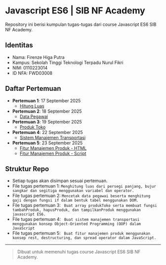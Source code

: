 # Javascript ES6 | SIB NF Academy

Repository ini berisi kumpulan tugas-tugas dari course Javascript ES6 SIB NF Academy.

## Identitas
- Nama: Firenze Higa Putra
- Kampus: Sekolah Tinggi Teknologi Terpadu Nurul Fikri
- NIM: 0110223014
- ID NFA: FWD03008

## Daftar Pertemuan

- **Pertemuan 1**: 17 September 2025
  - [Hitung Luas](index.html)
- **Pertemuan 2**: 18 September 2025
  - [Data Pegawai](index.html)
- **Pertemuan 3**: 19 September 2025
  - [Produk Toko](produk.html)
- **Pertemuan 4**: 22 September 2025
  - [Sistem Manajemen Transportasi](oop.js)
- **Pertemuan 5**: 23 September 2025
  - [Fitur Manajemen Produk - HTML](index.html)
  - [Fitur Manajemen Produk - Script](script.js)


## Struktur Repo
- Setiap tugas akan disimpan sesuai pertemuan.
- File tugas pertemuan 1: `Menghitung luas dari persegi panjang, bujur sangkar dan segitiga menggunakan variabel dan operator.`
- File tugas pertemuan 2: `Mencetak data pegawai beserta menghitung gaji dengan fungsi if dalam bentuk tabel menggunakan DOM.`
- File tugas pertemuan 3: ` Buat array produkToko serta membuat fungsi tambahProduk, hapusProduk, dan tampilkanProduk menggunakan javascript ES6.`
- File tugas pertemuan 4: ` Buat sistem manajemen transportasi menggunakan konsep Object-Oriented Programming (OOP) dalam JavaScript`
- File tugas pertemuan 5: ` Buat fitur manajemen produk menggunakan konsep rest, destructuring, dan spread operator dalam JavaScript.`
---

> Dibuat untuk memenuhi tugas course Javascript ES6 SIB NF Academy.
